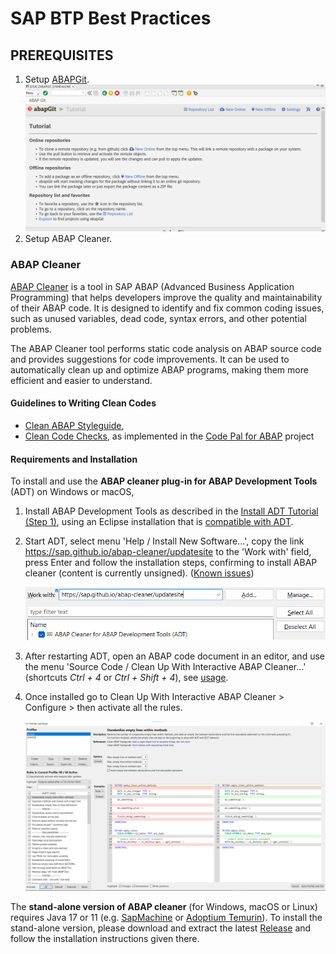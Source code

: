 # SAP BTP Best Practices

## PREREQUISITES

1. Setup [ABAPGit](https://docs.abapgit.org/user-guide/getting-started/install.html#prerequisites).
  ![ABAPGit](/images/abapgit.png "ABAPGit")
2. Setup ABAP Cleaner.

### ABAP Cleaner
[ABAP Cleaner](https://github.com/SAP/abap-cleaner) is a tool in SAP ABAP (Advanced Business Application Programming) that helps developers improve the quality and maintainability of their ABAP code. It is designed to identify and fix common coding issues, such as unused variables, dead code, syntax errors, and other potential problems.

The ABAP Cleaner tool performs static code analysis on ABAP source code and provides suggestions for code improvements. It can be used to automatically clean up and optimize ABAP programs, making them more efficient and easier to understand.

#### Guidelines to Writing Clean Codes
- [Clean ABAP Styleguide](https://github.com/SAP/styleguides/blob/main/clean-abap/CleanABAP.md), 
- [Clean Code Checks](https://github.com/SAP/code-pal-for-abap/blob/master/docs/check_documentation.md), 
  as implemented in the [Code Pal for ABAP](https://github.com/SAP/code-pal-for-abap/) project

#### Requirements and Installation

To install and use the **ABAP cleaner plug-in for ABAP Development Tools** (ADT) on Windows or macOS, 

1. Install ABAP Development Tools as described in the [Install ADT Tutorial (Step 1)](https://developers.sap.com/tutorials/abap-install-adt.html),
   using an Eclipse installation that is [compatible with ADT](https://tools.hana.ondemand.com/).

2. Start ADT, select menu 'Help / Install New Software...', 
   copy the link https://sap.github.io/abap-cleaner/updatesite to the 'Work with' field, press Enter 
   and follow the installation steps, confirming to install ABAP cleaner (content is currently unsigned). ([Known issues](docs/installation-issues.md))
    
    ![ABAP Cleaner plug-in for ABAP Development Tools - installation](/images/adt-installation.png "ABAP Cleaner plug-in for ABAP Development Tools - installation")

3. After restarting ADT, open an ABAP code document in an editor, and use the menu 
   'Source Code / Clean Up With Interactive ABAP Cleaner...' 
   (shortcuts *Ctrl + 4* or *Ctrl + Shift + 4*), see [usage](docs/usage.md).

4. Once installed go to Clean Up With Interactive ABAP Cleaner > Configure > then activate all the rules.

    ![ABAP Cleaner Rules Activation](/images/abap-cleaner-profile-and-rules.png "ABAP Cleaner Rules Activation")

The **stand-alone version of ABAP cleaner** (for Windows, macOS or Linux) 
requires Java 17 or 11 (e.g. [SapMachine](https://sap.github.io/SapMachine/) or [Adoptium Temurin](https://adoptium.net/)). 
To install the stand-alone version, please download and extract the latest [Release](../../releases) 
and follow the installation instructions given there.
